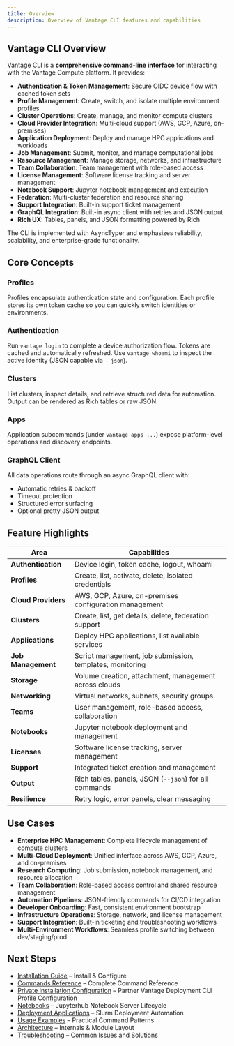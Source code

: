 ```yaml
---
title: Overview
description: Overview of Vantage CLI features and capabilities
---
```


## Vantage CLI Overview

Vantage CLI is a **comprehensive command-line interface** for interacting with the Vantage Compute platform. It provides:

- **Authentication & Token Management**: Secure OIDC device flow with cached token sets
- **Profile Management**: Create, switch, and isolate multiple environment profiles
- **Cluster Operations**: Create, manage, and monitor compute clusters
- **Cloud Provider Integration**: Multi-cloud support (AWS, GCP, Azure, on-premises)
- **Application Deployment**: Deploy and manage HPC applications and workloads
- **Job Management**: Submit, monitor, and manage computational jobs
- **Resource Management**: Manage storage, networks, and infrastructure
- **Team Collaboration**: Team management with role-based access
- **License Management**: Software license tracking and server management
- **Notebook Support**: Jupyter notebook management and execution
- **Federation**: Multi-cluster federation and resource sharing
- **Support Integration**: Built-in support ticket management
- **GraphQL Integration**: Built-in async client with retries and JSON output
- **Rich UX**: Tables, panels, and JSON formatting powered by Rich

The CLI is implemented with AsyncTyper and emphasizes reliability, scalability, and enterprise-grade functionality.

## Core Concepts

### Profiles
Profiles encapsulate authentication state and configuration. Each profile stores its own token cache so you can quickly switch identities or environments.

### Authentication
Run `vantage login` to complete a device authorization flow. Tokens are cached and automatically refreshed. Use `vantage whoami` to inspect the active identity (JSON capable via `--json`).

### Clusters
List clusters, inspect details, and retrieve structured data for automation. Output can be rendered as Rich tables or raw JSON.

### Apps
Application subcommands (under `vantage apps ...`) expose platform-level operations and discovery endpoints.

### GraphQL Client
All data operations route through an async GraphQL client with:
- Automatic retries & backoff
- Timeout protection
- Structured error surfacing
- Optional pretty JSON output

## Feature Highlights

| Area | Capabilities |
|------|--------------|
| **Authentication** | Device login, token cache, logout, whoami |
| **Profiles** | Create, list, activate, delete, isolated credentials |
| **Cloud Providers** | AWS, GCP, Azure, on-premises configuration management |
| **Clusters** | Create, list, get details, delete, federation support |
| **Applications** | Deploy HPC applications, list available services |
| **Job Management** | Script management, job submission, templates, monitoring |
| **Storage** | Volume creation, attachment, management across clouds |
| **Networking** | Virtual networks, subnets, security groups |
| **Teams** | User management, role-based access, collaboration |
| **Notebooks** | Jupyter notebook deployment and management |
| **Licenses** | Software license tracking, server management |
| **Support** | Integrated ticket creation and management |
| **Output** | Rich tables, panels, JSON (`--json`) for all commands |
| **Resilience** | Retry logic, error panels, clear messaging |

## Use Cases

- **Enterprise HPC Management**: Complete lifecycle management of compute clusters
- **Multi-Cloud Deployment**: Unified interface across AWS, GCP, Azure, and on-premises
- **Research Computing**: Job submission, notebook management, and resource allocation
- **Team Collaboration**: Role-based access control and shared resource management
- **Automation Pipelines**: JSON-friendly commands for CI/CD integration
- **Developer Onboarding**: Fast, consistent environment bootstrap
- **Infrastructure Operations**: Storage, network, and license management
- **Support Integration**: Built-in ticketing and troubleshooting workflows
- **Multi-Environment Workflows**: Seamless profile switching between dev/staging/prod

## Next Steps

- [Installation Guide](/vantage-cli/installation/) – Install & Configure
- [Commands Reference](/vantage-cli/commands/) – Complete Command Reference
- [Private Installation Configuration](/vantage-cli/private-vantage-installation/) – Partner Vantage Deployment CLI Profile Configuration
- [Notebooks](/vantage-cli/notebooks/) – Jupyterhub Notebook Server Lifecycle
- [Deployment Applications](/vantage-cli/deployment-applications/) – Slurm Deployment Automation
- [Usage Examples](/vantage-cli/usage/) – Practical Command Patterns
- [Architecture](/vantage-cli/architecture/) – Internals & Module Layout
- [Troubleshooting](/vantage-cli/troubleshooting/) – Common Issues and Solutions
